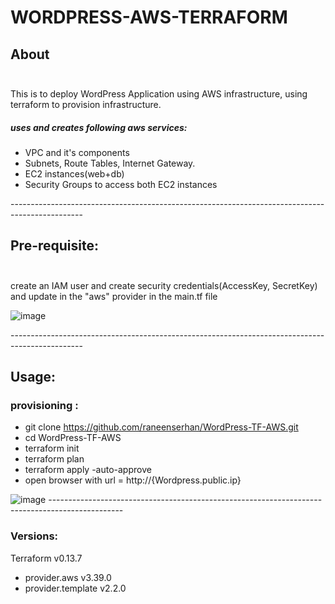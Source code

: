 # WORDPRESS-AWS-TERRAFORM <br/>

## About <br/><br/>
This is to deploy WordPress Application using AWS infrastructure, using terraform to provision infrastructure.<br/>
##### uses and creates following aws services:<br/>
* VPC and it's components
* Subnets, Route Tables, Internet Gateway.
* EC2 instances(web+db)
* Security Groups to access both EC2 instances

------------------------------------------------------------------------------------------------<br/>
## Pre-requisite:<br/><br/>
create an IAM user and create security credentials(AccessKey, SecretKey) and update in the "aws" provider in the main.tf file 

![image](https://user-images.githubusercontent.com/82150368/117599520-a34b7c80-b152-11eb-9c43-325851fcac66.png)

------------------------------------------------------------------------------------------------<br/>

## Usage:<br/>
### provisioning :<br/>
* git clone https://github.com/raneenserhan/WordPress-TF-AWS.git
* cd WordPress-TF-AWS
* terraform init
* terraform plan
* terraform apply -auto-approve
* open browser with url = http://{Wordpress.public.ip}
 
![image](https://user-images.githubusercontent.com/82150368/117600166-1bff0880-b154-11eb-9d86-9d54d502d49a.png)
------------------------------------------------------------------------------------------------<br/>
### Versions:
Terraform v0.13.7
* provider.aws v3.39.0
* provider.template v2.2.0

